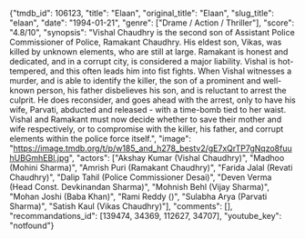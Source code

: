 {"tmdb_id": 106123, "title": "Elaan", "original_title": "Elaan", "slug_title": "elaan", "date": "1994-01-21", "genre": ["Drame / Action / Thriller"], "score": "4.8/10", "synopsis": "Vishal Chaudhry is the second son of Assistant Police Commissioner of Police, Ramakant Chaudhry. His eldest son, Vikas, was killed by unknown elements, who are still at large. Ramakant is honest and dedicated, and in a corrupt city, is considered a major liability. Vishal is hot-tempered, and this often leads him into fist fights. When Vishal witnesses a murder, and is able to identify the killer, the son of a prominent and well-known person, his father disbelieves his son, and is reluctant to arrest the culprit. He does reconsider, and goes ahead with the arrest, only to have his wife, Parvati, abducted and released - with a time-bomb tied to her waist. Vishal and Ramakant must now decide whether to save their mother and wife respectively, or to compromise with the killer, his father, and corrupt elements within the police force itself.", "image": "https://image.tmdb.org/t/p/w185_and_h278_bestv2/gE7xQrTP7gNqzo8fuuhUBGmhEBl.jpg", "actors": ["Akshay Kumar (Vishal Chaudhry)", "Madhoo (Mohini Sharma)", "Amrish Puri (Ramakant Chaudhry)", "Farida Jalal (Revati Chaudhry)", "Dalip Tahil (Police Commissioner Desai)", "Deven Verma (Head Const. Devkinandan Sharma)", "Mohnish Behl (Vijay Sharma)", "Mohan Joshi (Baba Khan)", "Rami Reddy ()", "Sulabha Arya (Parvati Sharma)", "Satish Kaul (Vikas Chaudhry)"], "comments": [], "recommandations_id": [139474, 34369, 112627, 34707], "youtube_key": "notfound"}